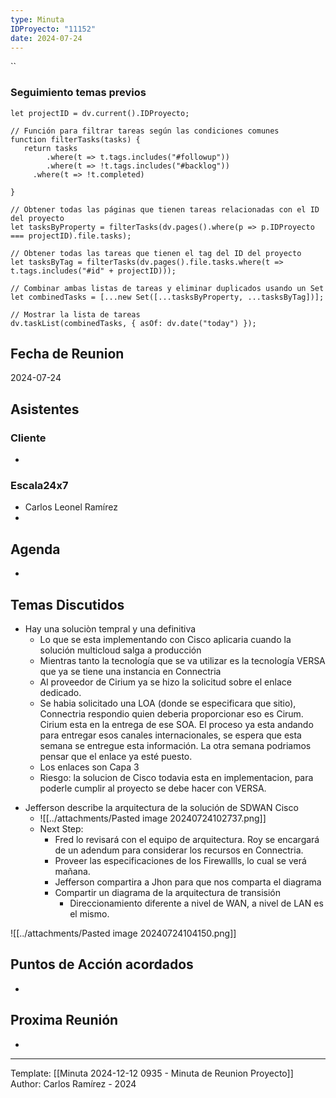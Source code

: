 ```yaml
---
type: Minuta
IDProyecto: "11152"
date: 2024-07-24
---
```


``

### Seguimiento temas previos

```dataviewjs
let projectID = dv.current().IDProyecto;

// Función para filtrar tareas según las condiciones comunes
function filterTasks(tasks) {
   return tasks
        .where(t => t.tags.includes("#followup"))
        .where(t => !t.tags.includes("#backlog"))
     .where(t => !t.completed)
        
}

// Obtener todas las páginas que tienen tareas relacionadas con el ID del proyecto
let tasksByProperty = filterTasks(dv.pages().where(p => p.IDProyecto === projectID).file.tasks);

// Obtener todas las tareas que tienen el tag del ID del proyecto
let tasksByTag = filterTasks(dv.pages().file.tasks.where(t => t.tags.includes("#id" + projectID)));

// Combinar ambas listas de tareas y eliminar duplicados usando un Set
let combinedTasks = [...new Set([...tasksByProperty, ...tasksByTag])];

// Mostrar la lista de tareas
dv.taskList(combinedTasks, { asOf: dv.date("today") });
 ```
## Fecha de Reunion
2024-07-24

## Asistentes

### Cliente
* 
### Escala24x7
- Carlos Leonel Ramírez
-  

## Agenda
* 
## Temas Discutidos
*  Hay una soluciòn tempral y una definitiva
	* Lo que se esta implementando con Cisco aplicaria cuando la solución multicloud salga a producción
	* Mientras tanto la tecnología que se va utilizar es la tecnología VERSA que ya se tiene una instancia en Connectria
	* Al proveedor de Cirium ya se hizo la solicitud sobre el enlace dedicado.
	* Se habia solicitado una LOA (donde se especificara que sitio), Connectria respondio quien deberia proporcionar eso es Cirum. Cirium esta en la entrega de ese SOA. El proceso ya esta andando para entregar esos canales internacionales, se espera que esta semana se entregue esta información. La otra semana podriamos pensar que el enlace ya esté puesto.
	* Los enlaces son Capa 3
	* Riesgo: la solucion de Cisco todavia esta en implementacion, para poderle cumplir al proyecto se debe hacer con VERSA.
- Jefferson describe la arquitectura de la solución de SDWAN Cisco	
	- ![[../attachments/Pasted image 20240724102737.png]]
	- Next Step: 
		- Fred lo revisará con el equipo de arquitectura. Roy se encargará de un adendum para considerar los recursos en Connectria.
		- Proveer las especificaciones de los Firewallls, lo cual se verá mañana.
		- Jefferson compartira a Jhon para que nos comparta el diagrama
		- Compartir un diagrama de la arquitectura de transisión
			- Direccionamiento diferente a nivel de WAN, a nivel de LAN es el mismo.

![[../attachments/Pasted image 20240724104150.png]]

## Puntos de Acción acordados
*  

## Proxima Reunión
*   

---
Template: [[Minuta 2024-12-12 0935 - Minuta de Reunion Proyecto]]
Author: Carlos Ramírez - 2024
